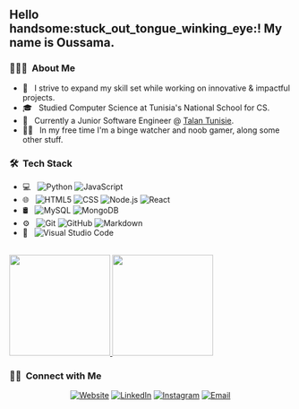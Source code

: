 <h2> Hello handsome:stuck_out_tongue_winking_eye:! My name is Oussama.</h2>

<h3> 👨🏻‍💻 &nbsp;About Me </h3>

- 🎯 &nbsp; I strive to expand my skill set while working on innovative & impactful projects.
- 🎓 &nbsp; Studied Computer Science at Tunisia's National School for CS.
- 💼 &nbsp; Currently a Junior Software Engineer @ [Talan Tunisie](https://tn.talan.com/).
- 🤸‍♂️ &nbsp; In my free time I'm a binge watcher and noob gamer, along some other stuff.

<h3> 🛠 &nbsp;Tech Stack</h3>

- 💻 &nbsp;
  ![Python](https://img.shields.io/badge/-Python-333333?style=flat&logo=python)
  ![JavaScript](https://img.shields.io/badge/-JavaScript-333333?style=flat&logo=javascript)
- 🌐 &nbsp;
  ![HTML5](https://img.shields.io/badge/-HTML5-333333?style=flat&logo=HTML5)
  ![CSS](https://img.shields.io/badge/-CSS-333333?style=flat&logo=CSS3&logoColor=1572B6)
  ![Node.js](https://img.shields.io/badge/-Node.js-333333?style=flat&logo=node.js)
  ![React](https://img.shields.io/badge/-React-333333?style=flat&logo=react)
- 🛢 &nbsp;
  ![MySQL](https://img.shields.io/badge/-MySQL-333333?style=flat&logo=mysql)
  ![MongoDB](https://img.shields.io/badge/-MongoDB-333333?style=flat&logo=mongodb)
- ⚙️ &nbsp;
  ![Git](https://img.shields.io/badge/-Git-333333?style=flat&logo=git)
  ![GitHub](https://img.shields.io/badge/-GitHub-333333?style=flat&logo=github)
  ![Markdown](https://img.shields.io/badge/-Markdown-333333?style=flat&logo=markdown)
- 🔧 &nbsp;
  ![Visual Studio Code](https://img.shields.io/badge/-Visual%20Studio%20Code-333333?style=flat&logo=visual-studio-code&logoColor=007ACC)
  
<br/>

<a href="https://github.com/oussama-aouini">
  <img height="180em" src="https://github-readme-stats.vercel.app/api?username=oussama-aouini&theme=buefy&show_icons=true" />
  <img height="180em" src="https://github-readme-stats.vercel.app/api/top-langs/?username=oussama-aouini&theme=buefy&layout=compact" />
</a>

<br/>

<h3> 🤝🏻 &nbsp;Connect with Me </h3>

<p align="center">
<a href="http://aouiniou.me/"><img alt="Website" src="https://img.shields.io/badge/Website-aouiniou.me-blue?style=flat-square&logo=google-chrome"></a>
<a href="https://www.linkedin.com/in/oussama-aouini/"><img alt="LinkedIn" src="https://img.shields.io/badge/LinkedIn-Oussama%20Aouini-blue?style=flat-square&logo=linkedin"></a>
<a href="https://twitter.com/oussama_aouini_"><img alt="Instagram" src="https://img.shields.io/badge/Twitter-oussama_aouini_-blue?style=flat-square&logo=twitter"></a>
<a href="mailto:oussama.aouini@yahoo.com"><img alt="Email" src="https://img.shields.io/badge/Email-oussama.aouini@yahoo.com-blue?style=flat-square&logo=gmail"></a>
</p>
